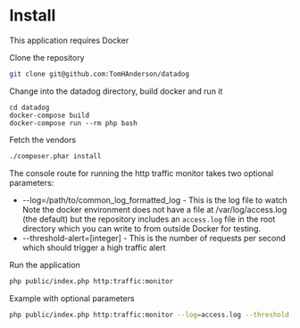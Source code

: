 Install
=======

This application requires Docker

Clone the repository
```sh
git clone git@github.com:TomHAnderson/datadog
```

Change into the datadog directory, build docker and run it
```
cd datadog
docker-compose build
docker-compose run --rm php bash
```

Fetch the vendors
```sh
./composer.phar install
```

The console route for running the http traffic monitor takes two
optional parameters:

* --log=/path/to/common_log_formatted_log - This is the log file to watch
    Note the docker environment does not have a file at /var/log/access.log (the default) but the repository
    includes an `access.log` file in the root directory which you can write to from outside Docker for testing.
* --threshold-alert=[integer] - This is the number of requests per second which should trigger a high traffic alert

Run the application
```sh
php public/index.php http:traffic:monitor
```

Example with optional parameters
```sh
php public/index.php http:traffic:monitor --log=access.log --threshold-alert=5
```

